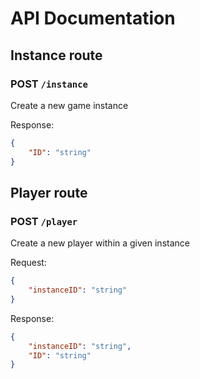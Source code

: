 # API Documentation

## Instance route

### POST `/instance`
Create a new game instance

Response:
```json
{
    "ID": "string"
}
```


## Player route

### POST `/player`
Create a new player within a given instance

Request:
```json
{
    "instanceID": "string"
}
```

Response:
```json
{
    "instanceID": "string",
    "ID": "string"
}
```